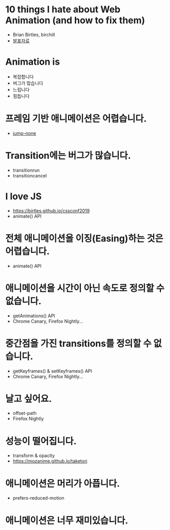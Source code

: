 # 10 things I hate about Web Animation (and how to fix them)
- Brian Birtles, birchill
- [발표자료](https://www.youtube.com/watch?v=QybMNLFoK5s&list=PLo3w8EB99pqLG7lTta4Ex0EjPdmnf7vD7&index=2)

# Animation is
- 복잡합니다
- 버그가 많습니다
- 느립니다
- 힘듭니다

# 프레임 기반 애니메이션은 어렵습니다.
- [jump-none](https://developer.mozilla.org/ko/docs/Web/CSS/animation)

# Transition에는 버그가 많습니다.
- transitionrun
- transitioncancel

# I love JS
- https://birtles.github.io/cssconf2019
- animate() API

# 전체 애니메이션을 이징(Easing)하는 것은 어렵습니다.
- animate() API

# 애니메이션을 시간이 아닌 속도로 정의할 수 없습니다.
- getAnimations() API
- Chrome Canary, Firefox Nightly...

# 중간점을 가진 transitions를 정의할 수 없습니다.
- getKeyframes() & setKeyframes() API
- Chrome Canary, Firefox Nightly...

# 날고 싶어요.
- offset-path
- Firefox Nightly

# 성능이 떨어집니다.
- transform & opacity
- https://mozanime.github.io/taketori

# 애니메이션은 머리가 아픕니다.
- prefers-reduced-motion

# 애니메이션은 너무 재미있습니다.
